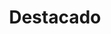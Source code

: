 ---
widget: blank
headless: true
weight: 2
active: true

title: "Destacado"

design:
  spacing:
    padding: ["20px", "0", "20px", "0"]
  columns: '1'
  background:
      image: 'divider.svg'
      image_darken: 0
      image_size: actual
      image_position: cover
      image_parallax: true	  
---